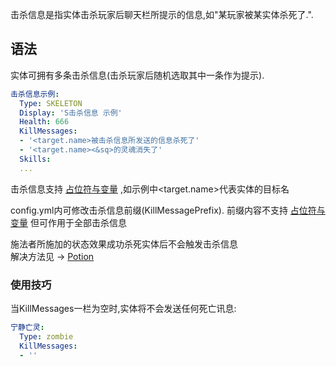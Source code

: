 击杀信息是指实体击杀玩家后聊天栏所提示的信息,如"某玩家被某实体杀死了.".

语法
------

实体可拥有多条击杀信息(击杀玩家后随机选取其中一条作为提示).

```yml
击杀信息示例:
  Type: SKELETON
  Display: 'S击杀信息 示例'
  Health: 666
  KillMessages:
  - '<target.name>被击杀信息所发送的信息杀死了'
  - '<target.name><&sq>的灵魂消失了'
  Skills:
  ...
```

击杀信息支持 [占位符与变量](技能/变量) ,如示例中<target.name>代表实体的目标名

config.yml内可修改击杀信息前缀(KillMessagePrefix). 前缀内容不支持 [占位符与变量](技能/变量)
但可作用于全部击杀信息

施法者所施加的状态效果成功杀死实体后不会触发击杀信息  
解决方法见 -> [Potion](/技能/列表/potion#提示)

### 使用技巧

当KillMessages一栏为空时,实体将不会发送任何死亡讯息:

```yml
宁静亡灵:
  Type: zombie
  KillMessages:
  - ''
```